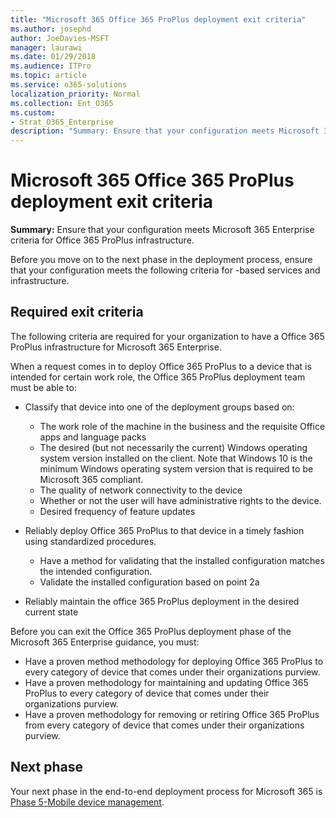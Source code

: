 ```yaml
---
title: "Microsoft 365 Office 365 ProPlus deployment exit criteria"
ms.author: josephd
author: JoeDavies-MSFT
manager: laurawi
ms.date: 01/29/2018
ms.audience: ITPro
ms.topic: article
ms.service: o365-solutions
localization_priority: Normal
ms.collection: Ent_O365
ms.custom:
- Strat_O365_Enterprise
description: "Summary: Ensure that your configuration meets Microsoft 365 Enterprise criteria for Office 365 ProPlus infrastructure."
---
```


# Microsoft 365 Office 365 ProPlus deployment exit criteria

**Summary:** Ensure that your configuration meets Microsoft 365 Enterprise criteria for Office 365 ProPlus infrastructure.

Before you move on to the next phase in the deployment process, ensure that your configuration meets the following criteria for <name>-based services and infrastructure.

## Required exit criteria

The following criteria are required for your organization to have a Office 365 ProPlus infrastructure for Microsoft 365 Enterprise.

When a request comes in to deploy Office 365 ProPlus to a device that is intended for certain work role, the Office 365 ProPlus deployment team must be able to:

- Classify that device into one of the deployment groups based on:
    - The work role of the machine in the business and the requisite Office apps and language packs
    - The desired (but not necessarily the current) Windows operating system version installed on the client. Note that Windows 10 is the minimum Windows operating system version that is required to be Microsoft 365 compliant.
    - The quality of network connectivity to the device
    - Whether or not the user will have administrative rights to the device.
    - Desired frequency of feature updates

- Reliably deploy Office 365 ProPlus to that device in a timely fashion using standardized procedures.
    - Have a method for validating that the installed configuration matches the intended configuration.
    - Validate the installed configuration based on point 2a

- Reliably maintain the office 365 ProPlus deployment in the desired current state

Before you can exit the Office 365 ProPlus deployment phase of the Microsoft 365 Enterprise guidance, you must:

- Have a proven method methodology for deploying Office 365 ProPlus to every category of device that comes under their organizations purview.
- Have a proven methodology for maintaining and updating Office 365 ProPlus to every category of device that comes under their organizations purview.
- Have a proven methodology for removing or retiring Office 365 ProPlus from every category of device that comes under their organizations purview.

## Next phase 

Your next phase in the end-to-end deployment process for Microsoft 365 is [Phase 5-Mobile device management](mobility-infrastructure).

